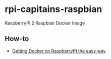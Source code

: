 # rpi-capitains-raspbian
RaspberryPi 2 Raspbian Docker Image

## How-to

- [Getting Docker on RaspberryPI the easy way](http://blog.hypriot.com/getting-started-with-docker-on-your-arm-device/)
